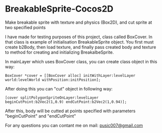 BreakableSprite-Cocos2D
=======================

Make breakable sprite with texture and physics (Box2D), and cut sprite at two specified points

I have made for testing purposes of this project, class called BoxCover. In that class is example of initialisation 
BreakableSprite object. You first must create b2Body, then load texture, and finally pass created body and texture 
to method for creating and initializing BreakalbeSprite.

In mainLayer which uses BoxCover class, you can create class object in this way:
```
BoxCover *cover = [[BoxCover alloc] initWithLayer:levelLayer world:levelWorld withPosition:initPosition];
```

After doing this you can "cut" object in following way:
```
[cover splitPolygonSpriteOnLayer:levelLayer beginCutPoint:b2Vec2(1,0.9) endCutPoint:b2Vec2(1,0.94)];
```
After this, body will be cutted at points specified with parameters "beginCutPoint" and "endCutPoint"

For any questions you can contant me on mail: pusic007@gmail.com


